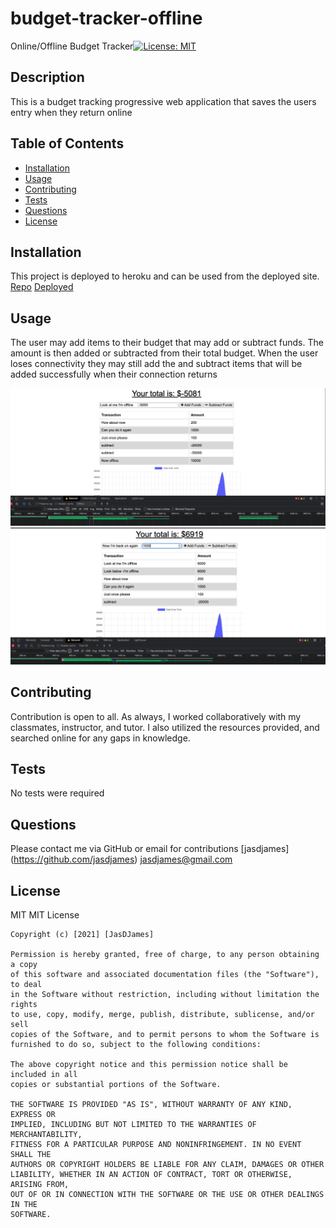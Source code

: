 # budget-tracker-offline

Online/Offline Budget Tracker[![License: MIT](https://img.shields.io/badge/License-MIT-yellow.svg)](https://opensource.org/licenses/MIT)

## Description

This is a budget tracking progressive web application that saves the users entry when they return online

## Table of Contents

- [Installation](#installation)
- [Usage](#usage)
- [Contributing](#contributing)
- [Tests](#tests)
- [Questions](#questions)
- [License](#license)

## Installation

This project is deployed to heroku and can be used from the deployed site.
[Repo](https://github.com/jasdjames/budget-tracker-offline)
[Deployed](https://radiant-forest-84432.herokuapp.com/)

## Usage

The user may add items to their budget that may add or subtract funds. The amount is then added or subtracted from their total budget. When the user loses connectivity they may still add the and subtract items that will be added successfully when their connection returns

![Offline](public/img/1st.png)
![Online](public/img/2nd.png)

## Contributing

Contribution is open to all. As always, I worked collaboratively with my classmates, instructor, and tutor. I also utilized the resources provided, and searched online for any gaps in knowledge.

## Tests

No tests were required

## Questions

Please contact me via GitHub or email for contributions
[jasdjames]
(https://github.com/jasdjames)
jasdjames@gmail.com

## License

MIT
MIT License

    Copyright (c) [2021] [JasDJames]

    Permission is hereby granted, free of charge, to any person obtaining a copy
    of this software and associated documentation files (the "Software"), to deal
    in the Software without restriction, including without limitation the rights
    to use, copy, modify, merge, publish, distribute, sublicense, and/or sell
    copies of the Software, and to permit persons to whom the Software is
    furnished to do so, subject to the following conditions:

    The above copyright notice and this permission notice shall be included in all
    copies or substantial portions of the Software.

    THE SOFTWARE IS PROVIDED "AS IS", WITHOUT WARRANTY OF ANY KIND, EXPRESS OR
    IMPLIED, INCLUDING BUT NOT LIMITED TO THE WARRANTIES OF MERCHANTABILITY,
    FITNESS FOR A PARTICULAR PURPOSE AND NONINFRINGEMENT. IN NO EVENT SHALL THE
    AUTHORS OR COPYRIGHT HOLDERS BE LIABLE FOR ANY CLAIM, DAMAGES OR OTHER
    LIABILITY, WHETHER IN AN ACTION OF CONTRACT, TORT OR OTHERWISE, ARISING FROM,
    OUT OF OR IN CONNECTION WITH THE SOFTWARE OR THE USE OR OTHER DEALINGS IN THE
    SOFTWARE.
